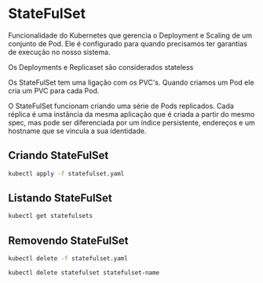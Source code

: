 # StateFulSet

Funcionalidade do Kubernetes que gerencia o Deployment e Scaling de um conjunto de Pod. Ele é configurado para quando precisamos ter garantias de execução no nosso sistema.

Os Deployments e Replicaset são considerados stateless

Os StateFulSet tem uma ligação com os PVC's. Quando criamos um Pod ele cria um PVC para cada Pod.

O StateFulSet funcionam criando uma série de Pods replicados. Cada réplica é uma instância da mesma aplicação que é criada a partir do mesmo spec, mas pode ser diferenciada por um índice persistente, endereços e um hostname que se vincula a sua identidade.

## Criando StateFulSet

```bash
kubectl apply -f statefulset.yaml
```

## Listando StateFulSet

```bash
kubectl get statefulsets
```

## Removendo StateFulSet

```bash
kubectl delete -f statefulset.yaml

kubectl delete statefulset statefulset-name
```
